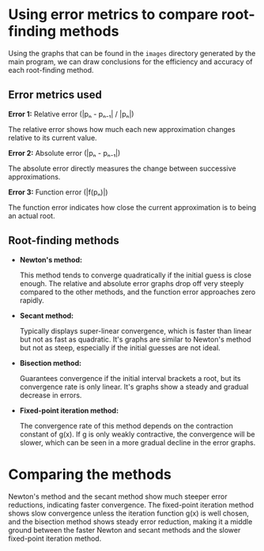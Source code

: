 # Using error metrics to compare root-finding methods

Using the graphs that can be found in the `images` directory generated by the main program, we can draw conclusions for the efficiency and accuracy of each root-finding method.

## Error metrics used

**Error 1:** Relative error (|pₙ - pₙ₋₁| / |pₙ|)

The relative error shows how much each new approximation changes relative to its current value.

**Error 2:** Absolute error (|pₙ - pₙ₋₁|)

The absolute error directly measures the change between successive approximations.

**Error 3:** Function error (|f(pₙ)|)

The function error indicates how close the current approximation is to being an actual root.

## Root-finding methods

- **Newton's method:**

  This method tends to converge quadratically if the initial guess is close enough. The relative and absolute error graphs drop off very steeply compared to the other methods, and the function error approaches zero rapidly.

- **Secant method:**

  Typically displays super-linear convergence, which is faster than linear but not as fast as quadratic. It's graphs are similar to Newton's method but not as steep, especially if the initial guesses are not ideal.
  
- **Bisection method:**
  
  Guarantees convergence if the initial interval brackets a root, but its convergence rate is only linear. It's graphs show a steady and gradual decrease in errors.

- **Fixed-point iteration method:**

  The convergence rate of this method depends on the contraction constant of g(x). If g is only weakly contractive, the convergence will be slower, which can be seen in a more gradual decline in the error graphs.

# Comparing the methods
Newton's method and the secant method show much steeper error reductions, indicating faster convergence. The fixed-point iteration method shows slow convergence unless the iteration function g(x) is well chosen, and the bisection method shows steady error reduction, making it a middle ground between the faster Newton and secant methods and the slower fixed-point iteration method.
